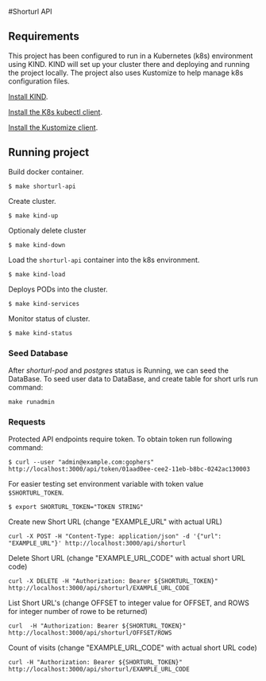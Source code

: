 #Shorturl API

## Requirements

This project has been configured to run in a Kubernetes (k8s) environment using
KIND. KIND will set up your cluster there and deploying and running the project locally. The project also uses Kustomize to help manage k8s configuration files.

[Install KIND](https://kind.sigs.k8s.io/docs/user/quick-start/).

[Install the K8s kubectl client](https://kubernetes.io/docs/tasks/tools/install-kubectl/).

[Install the Kustomize client](https://kubernetes-sigs.github.io/kustomize/installation/).

## Running project

Build docker container.

```
$ make shorturl-api
```

Create cluster.

```
$ make kind-up

```

Optionaly delete cluster

```
$ make kind-down

```

Load the `shorturl-api` container into the k8s environment.

```
$ make kind-load
```

Deploys PODs into the cluster.

```
$ make kind-services
```

Monitor status of cluster.

```
$ make kind-status
```

### Seed Database

After _shorturl-pod_ and _postgres_ status is Running, we can seed the DataBase.
To seed user data to DataBase, and create table for short urls run command:

```
make runadmin
```

### Requests

Protected API endpoints require token. To obtain token run following command:

```
$ curl --user "admin@example.com:gophers" http://localhost:3000/api/token/01aad0ee-cee2-11eb-b8bc-0242ac130003
```

For easier testing set environment variable with token value `$SHORTURL_TOKEN`.

```
$ export SHORTURL_TOKEN="TOKEN STRING"
```

Create new Short URL (change "EXAMPLE_URL" with actual URL)

```
curl -X POST -H "Content-Type: application/json" -d '{"url": "EXAMPLE_URL"}' http://localhost:3000/api/shorturl
```

Delete Short URL (change "EXAMPLE_URL_CODE" with actual short URL code)

```
curl -X DELETE -H "Authorization: Bearer ${SHORTURL_TOKEN}" http://localhost:3000/api/shorturl/EXAMPLE_URL_CODE
```

List Short URL's (change OFFSET to integer value for OFFSET, and ROWS for integer number of rowe to be returned)

```
curl  -H "Authorization: Bearer ${SHORTURL_TOKEN}" http://localhost:3000/api/shorturl/OFFSET/ROWS
```

Count of visits (change "EXAMPLE_URL_CODE" with actual short URL code)

```
curl -H "Authorization: Bearer ${SHORTURL_TOKEN}" http://localhost:3000/api/shorturl/EXAMPLE_URL_CODE
```
